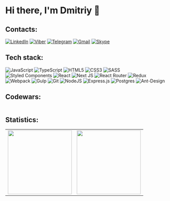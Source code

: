 # Hi there, I'm Dmitriy 👋

## Contacts:
[![LinkedIn](https://img.shields.io/badge/linkedin-%230077B5.svg?style=for-the-badge&logo=linkedin&logoColor=white)](https://www.linkedin.com/in/dmitriy-pavlov-9b0b05249/)
[![Viber](https://img.shields.io/badge/Viber-8B66A9?style=for-the-badge&logo=viber&logoColor=white)](https://msng.link/o/?375291936754=vi)
[![Telegram](https://img.shields.io/badge/Telegram-2CA5E0?style=for-the-badge&logo=telegram&logoColor=white)](https://t.me/diman170492)
[![Gmail](https://img.shields.io/badge/Gmail-D14836?style=for-the-badge&logo=gmail&logoColor=white)](mailto:dmitriy.pavlov.17.04@gmail.com)
[![Skype](https://img.shields.io/badge/Skype-%2300AFF0.svg?style=for-the-badge&logo=Skype&logoColor=white)](https://msng.link/o/?live:2f2c80c697b6946=sk)

## Tech stack:
![JavaScript](https://img.shields.io/badge/javascript-%23323330.svg?style=for-the-badge&logo=javascript&logoColor=%23F7DF1E)
![TypeScript](https://img.shields.io/badge/typescript-%23007ACC.svg?style=for-the-badge&logo=typescript&logoColor=white)
![HTML5](https://img.shields.io/badge/html5-%23E34F26.svg?style=for-the-badge&logo=html5&logoColor=white)
![CSS3](https://img.shields.io/badge/css3-%231572B6.svg?style=for-the-badge&logo=css3&logoColor=white)
![SASS](https://img.shields.io/badge/SASS-hotpink.svg?style=for-the-badge&logo=SASS&logoColor=white)
![Styled Components](https://img.shields.io/badge/styled--components-DB7093?style=for-the-badge&logo=styled-components&logoColor=white)
![React](https://img.shields.io/badge/react-%2320232a.svg?style=for-the-badge&logo=react&logoColor=%2361DAFB)
![Next JS](https://img.shields.io/badge/Next-black?style=for-the-badge&logo=next.js&logoColor=white)
![React Router](https://img.shields.io/badge/React_Router-CA4245?style=for-the-badge&logo=react-router&logoColor=white)
![Redux](https://img.shields.io/badge/redux-%23593d88.svg?style=for-the-badge&logo=redux&logoColor=white)
![Webpack](https://img.shields.io/badge/webpack-%238DD6F9.svg?style=for-the-badge&logo=webpack&logoColor=black)
![Gulp](https://img.shields.io/badge/GULP-%23CF4647.svg?style=for-the-badge&logo=gulp&logoColor=white)
![Git](https://img.shields.io/badge/git-%23F05033.svg?style=for-the-badge&logo=git&logoColor=white)
![NodeJS](https://img.shields.io/badge/node.js-6DA55F?style=for-the-badge&logo=node.js&logoColor=white)
![Express.js](https://img.shields.io/badge/express.js-%23404d59.svg?style=for-the-badge&logo=express&logoColor=%2361DAFB)
![Postgres](https://img.shields.io/badge/postgres-%23316192.svg?style=for-the-badge&logo=postgresql&logoColor=white)
![Ant-Design](https://img.shields.io/badge/-AntDesign-%230170FE?style=for-the-badge&logo=ant-design&logoColor=white)

## Codewars:
<img src="https://www.codewars.com/users/diman17/badges/large" alt="" />

## Statistics:
<table>
  <tr>
    <td>
      <img height="200" src="https://github-readme-stats.vercel.app/api/top-langs/?username=diman17&layout=compact&theme=merko" alt="" />
    </td>
    <td>
      <img height="200" src="https://github-readme-stats.vercel.app/api?username=diman17&theme=merko" alt="" />
    </td>
  </tr>
</table>
